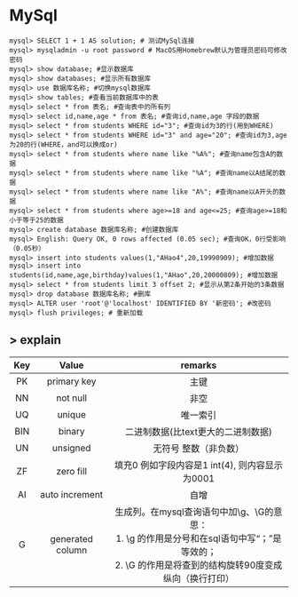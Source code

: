 # MySql

```mysql
mysql> SELECT 1 + 1 AS solution; # 测试MySql连接
mysql> mysqladmin -u root password # MacOS用Homebrew默认为管理员密码可修改密码
mysql> show database; #显示数据库
mysql> show databases; #显示所有数据库
mysql> use 数据库名称; #切换mysql数据库
mysql> show tables; #查看当前数据库中的表
mysql> select * from 表名; #查询表中的所有列
mysql> select id,name,age * from 表名; #查询id,name,age 字段的数据
mysql> select * from students WHERE id="3"; #查询id为3的行(用到WHERE)
mysql> select * from students WHERE id="3" and age="20"; #查询id为3,age为20的行(WHERE，and可以换成or)
mysql> select * from students where name like "%A%"; #查询name包含A的数据
mysql> select * from students where name like "%A"; #查询name以A结尾的数据
mysql> select * from students where name like "A%"; #查询name以A开头的数据
mysql> select * from students where age>=18 and age<=25; #查询age>=18和小于等于25的数据
mysql> create database 数据库名称; #创建数据库
mysql> English: Query OK, 0 rows affected (0.05 sec); #查询OK，0行受影响（0.05秒）
mysql> insert into students values(1,"AHao4",20,19990909); #增加数据
mysql> insert into students(id,name,age,birthday)values(1,"AHao",20,20000809); #增加数据
mysql> select * from students limit 3 offset 2; #显示从第2条开始的3条数据
mysql> drop database 数据库名称; #删库
mysql> ALTER user 'root'@'localhost' IDENTIFIED BY '新密码'; #改密码
mysql> flush privileges; # 重新加载
```

## > explain

| Key  |      Value       |                           remarks                            |
| :--: | :--------------: | :----------------------------------------------------------: |
|  PK  |   primary key    |                             主键                             |
|  NN  |     not null     |                             非空                             |
|  UQ  |      unique      |                           唯一索引                           |
| BIN  |      binary      |              二进制数据(比text更大的二进制数据)              |
|  UN  |     unsigned     |                   无符号   整数（非负数）                    |
|  ZF  |    zero fill     |        填充0 例如字段内容是1 int(4), 则内容显示为0001        |
|  AI  |  auto increment  |                             自增                             |
|  G   | generated column | 生成列。在mysql查询语句中加\g、\G的意思：<br />1. \g  的作用是分号和在sql语句中写“；”是等效的；<br />2. \G  的作用是将查到的结构旋转90度变成纵向（换行打印） |
